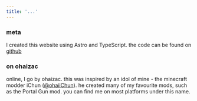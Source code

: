 ```yaml
---
title: '...'
---
```


### meta
I created this website using Astro and TypeScript.  the code can be found on [github](https://github.com/zaccnz/ohaizac.dev)  

### on ohaizac
online, I go by ohaizac. this was inspired by an idol of mine - the minecraft modder iChun ([@ohaiiChun](https://x.com/ohaiiChun)). he created many of my favourite mods, such as the Portal Gun mod. you can find me on most platforms under this name.
